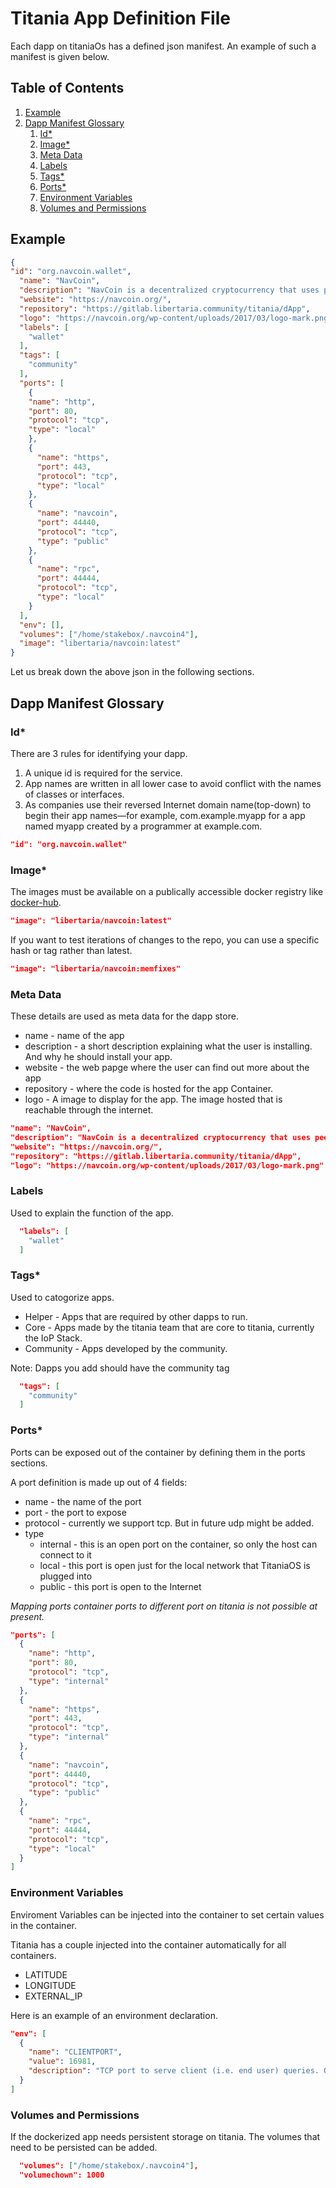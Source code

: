 # Titania App Definition File

Each dapp on titaniaOs has a defined json manifest. An example of such a manifest is given below.

## Table of Contents

1. [Example](#example)
2. [Dapp Manifest Glossary](#dapp-manifest-glossary)
    1. [Id*](#id)
    2. [Image*](#image)
    3. [Meta Data](#meta-data)
    4. [Labels](#labels)
    5. [Tags*](#tags)
    6. [Ports*](#ports)
    7. [Environment Variables](#environment-variables)
    8. [Volumes and Permissions](#volumes-and-permissions)

## Example

```json
{
"id": "org.navcoin.wallet",
  "name": "NavCoin",
  "description": "NavCoin is a decentralized cryptocurrency that uses peer-to-peer technology to operate with no central authority or banks; managing transactions and the issuing of NavCoin is carried out collectively by the network. NavCoin is open-source; its design is public, nobody owns or controls NavCoin and everyone can take part.",
  "website": "https://navcoin.org/",
  "repository": "https://gitlab.libertaria.community/titania/dApp",
  "logo": "https://navcoin.org/wp-content/uploads/2017/03/logo-mark.png",
  "labels": [
    "wallet"
  ],
  "tags": [
    "community"
  ],
  "ports": [
    {
    "name": "http",
    "port": 80,
    "protocol": "tcp",
    "type": "local"
    },
    {
      "name": "https",
      "port": 443,
      "protocol": "tcp",
      "type": "local"
    },
    {
      "name": "navcoin",
      "port": 44440,
      "protocol": "tcp",
      "type": "public"
    },
    {
      "name": "rpc",
      "port": 44444,
      "protocol": "tcp",
      "type": "local"
    }
  ],
  "env": [],
  "volumes": ["/home/stakebox/.navcoin4"],
  "image": "libertaria/navcoin:latest"
}
```

Let us break down the above json in the following sections.

## Dapp Manifest Glossary

### Id*

There are 3 rules for identifying your dapp.

1. A unique id is required for the service.
2. App names are written in all lower case to avoid conflict with the names of classes or interfaces.
3. As companies use their reversed Internet domain name(top-down) to begin their app names—for example, com.example.myapp for a app named myapp created by a programmer at example.com.

```json
"id": "org.navcoin.wallet"
```

### Image*

The images must be available on a publically accessible docker registry like [docker-hub](https://hub.docker.com).

```json
"image": "libertaria/navcoin:latest"
```

If you want to test iterations of changes to the repo, you can use a specific hash or tag rather than latest.

```json
"image": "libertaria/navcoin:memfixes"
```

### Meta Data

These details are used as meta data for the dapp store.

* name - name of the app
* description - a short description explaining what the user is installing. And why he should install your app.
* website - the web papge where the user can find out more about the app
* repository - where the code is hosted for the app Container.
* logo - A image to display for the app. The image hosted that is reachable through the internet.

```json
"name": "NavCoin",
"description": "NavCoin is a decentralized cryptocurrency that uses peer-to-peer technology to operate with no central authority or banks; managing transactions and the issuing of NavCoin is carried out collectively by the network. NavCoin is open-source; its design is public, nobody owns or controls NavCoin and everyone can take part.",
"website": "https://navcoin.org/",
"repository": "https://gitlab.libertaria.community/titania/dApp",
"logo": "https://navcoin.org/wp-content/uploads/2017/03/logo-mark.png"
  ```

### Labels

Used to explain the function of the app.

```json
  "labels": [
    "wallet"
  ]
```

### Tags*

Used to catogorize apps.

* Helper - Apps that are required by other dapps to run.
* Core -  Apps made by the titania team that are core to titania, currently the IoP Stack.
* Community - Apps developed by the community.

Note: Dapps you add should have the community tag

```json
  "tags": [
    "community"
  ]
```

### Ports*

Ports can be exposed out of the container by defining them in the ports sections.

A port definition is made up out of 4 fields:

* name - the name of the port
* port - the port to expose
* protocol - currently we support tcp. But in future udp might be added.
* type
  * internal - this is an open port on the container, so only the host can connect to it
  * local - this port is open just for the local network that TitaniaOS is plugged into
  * public - this port is open to the Internet

*Mapping ports container ports to different port on titania is not possible at present.*

```json
"ports": [
  {
    "name": "http",
    "port": 80,
    "protocol": "tcp",
    "type": "internal"
  },
  {
    "name": "https",
    "port": 443,
    "protocol": "tcp",
    "type": "internal"
  },
  {
    "name": "navcoin",
    "port": 44440,
    "protocol": "tcp",
    "type": "public"
  },
  {
    "name": "rpc",
    "port": 44444,
    "protocol": "tcp",
    "type": "local"
  }
]
```

### Environment Variables

Enviroment Variables can be injected into the container to set certain values in the container.

Titania has a couple injected into the container automatically for all containers.

* LATITUDE
* LONGITUDE
* EXTERNAL_IP

Here is an example of an environment declaration.

```json
"env": [
  {
    "name": "CLIENTPORT",
    "value": 16981,
    "description": "TCP port to serve client (i.e. end user) queries. Optional,default value: 16981"
  }
]
```

### Volumes and Permissions

If the dockerized app needs persistent storage on titania. The volumes that need to be persisted can be added.

```json
  "volumes": ["/home/stakebox/.navcoin4"],
  "volumechown": 1000
```
